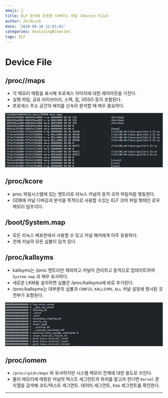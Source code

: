 ```yaml
---
emoji: 💋
title: ELF 분석에 유용한 디바이스 파일 (Device File)
author: Zer0Luck
date: '2020-08-16 12:01:01'
categories: AnalyzingBinaries
tags: ELF
---
```

# Device File

## /proc/<pid>/maps

- 각 메모리 매핑을 표시해 프로세스 이미지에 대한 레이아웃을 가진다.
- 실행 파일, 공유 라이브러리, 스택, 힙, VDSO 등이 포함된다.
- 프로세스 주소 공간의 배치를 신속히 분석할 때 매우 중요하다.

![./0.png](./0.png)

## /proc/kcore

- proc 파일시스템에 있는 엔트리로 리눅스 커널의 동적 코어 파일처럼 행동한다.
- GDB에 커널 디버깅과 분석을 목적으로 사용할 수있는 ELF 코어 파일 형태인 로우 메모리 덤프이다.

## /boot/System.map

- 모든 리눅스 배포판에서 사용할 수 있고 커널 해커에게 아주 유용하다.
- 전체 커널의 모든 심볼이 담겨 있다.

## /proc/kallsyms

- kallsyms는 /proc 엔트리만 제외하고 커널이 관리하고 동적으로 업데이트하여 `System.map` 과 매우 유사하다.
- 새로운 LKM을 설치하면 심볼은 /proc/kallsyms에 바로 추가된다.
- /proc/kallsyms는 대부분의 심볼과 `CONFIG_KALLSYMS_ALL` 커널 설정에 명시된 것 전부가 포함된다.

![./1.png](./1.png)

## /proc/iomem

- `/proc/<pid>/maps` 와 유사하지만 시스템 메모리 전체에 대한 용도로 쓰인다.
- 물리 메모리에 매핑된 커널의 텍스트 세그먼트의 위치를 알고자 한다면 `Kernel` 문자열을 검색해 코드/텍스트 세그먼트. 데이터 세그먼트, bss 세그먼트를 확인한다.

---

``` toc
```